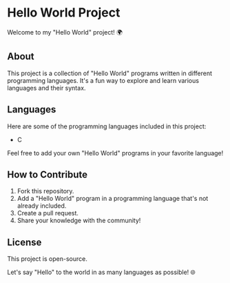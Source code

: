 # Hello World Project

Welcome to my "Hello World" project! 🌍

## About
This project is a collection of "Hello World" programs written in different programming languages. It's a fun way to explore and learn various languages and their syntax.

## Languages
Here are some of the programming languages included in this project:
- C

Feel free to add your own "Hello World" programs in your favorite language!

## How to Contribute
1. Fork this repository.
2. Add a "Hello World" program in a programming language that's not already included.
3. Create a pull request.
4. Share your knowledge with the community!

## License
This project is open-source.

Let's say "Hello" to the world in as many languages as possible! 🌐
